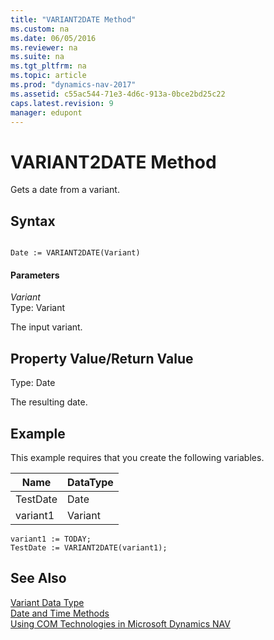 ```yaml
---
title: "VARIANT2DATE Method"
ms.custom: na
ms.date: 06/05/2016
ms.reviewer: na
ms.suite: na
ms.tgt_pltfrm: na
ms.topic: article
ms.prod: "dynamics-nav-2017"
ms.assetid: c55ac544-71e3-4d6c-913a-0bce2bd25c22
caps.latest.revision: 9
manager: edupont
---
```

# VARIANT2DATE Method
Gets a date from a variant.  
  
## Syntax  
  
```  
  
Date := VARIANT2DATE(Variant)  
```  
  
#### Parameters  
 *Variant*  
 Type: Variant  
  
 The input variant.  
  
## Property Value/Return Value  
 Type: Date  
  
 The resulting date.  
  
## Example  
 This example requires that you create the following variables.  
  
|Name|DataType|  
|----------|--------------|  
|TestDate|Date|  
|variant1|Variant|  
  
```  
variant1 := TODAY;  
TestDate := VARIANT2DATE(variant1);  
```  
  
## See Also  
 [Variant Data Type](Variant-Data-Type.md)   
 [Date and Time Methods](Date-and-Time-Methods.md)   
 [Using COM Technologies in Microsoft Dynamics NAV](Using-COM-Technologies-in-Microsoft-Dynamics-NAV.md)